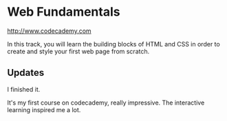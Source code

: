 Web Fundamentals
==========
http://www.codecademy.com


In this track, you will learn the building blocks of HTML and CSS in order to create and style your first web page from scratch.


Updates
----------------
I finished it. 

It's my first course on codecademy, really impressive. The interactive learning inspired me a lot.
